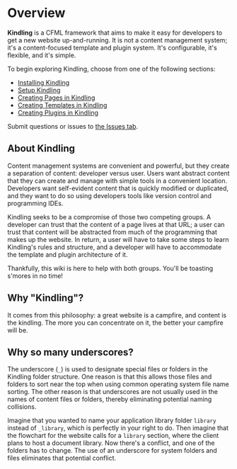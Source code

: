 # Overview #

**Kindling** is a CFML framework that aims to make it easy for developers to get a new website up-and-running. It is not a content management system; it's a content-focused template and plugin system. It's configurable, it's flexible, and it's simple.

To begin exploring Kindling, choose from one of the following sections:

  * [Installing Kindling](Install.md)
  * [Setup Kindling](Setup.md)
  * [Creating Pages in Kindling](Pages.md)
  * [Creating Templates in Kindling](Templates.md)
  * [Creating Plugins in Kindling](Plugins.md)

Submit questions or issues to [the Issues tab](http://code.google.com/p/kindling/issues/list).

## About Kindling ##

Content management systems are convenient and powerful, but they create a separation of content: developer versus user. Users want abstract content that they can create and manage with simple tools in a convenient location. Developers want self-evident content that is quickly modified or duplicated, and they want to do so using developers tools like version control and programming IDEs.

Kindling seeks to be a compromise of those two competing groups. A developer can trust that the content of a page lives at that URL; a user can trust that content will be abstracted from much of the programming that makes up the website. In return, a user will have to take some steps to learn Kindling's rules and structure, and a developer will have to accommodate the template and plugin architecture of it.

Thankfully, this wiki is here to help with both groups. You'll be toasting s'mores in no time!

## Why "Kindling"? ##

It comes from this philosophy: a great website is a campfire, and content is the kindling. The more you can concentrate on it, the better your campfire will be.

## Why so many underscores? ##

The underscore (`_`) is used to designate special files or folders in the Kindling folder structure. One reason is that this allows those files and folders to sort near the top when using common operating system file name sorting. The other reason is that underscores are not usually used in the names of content files or folders, thereby eliminating potential naming collisions.

Imagine that you wanted to name your application library folder `library` instead of `_library`, which is perfectly in your right to do. Then imagine that the flowchart for the website calls for a `library` section, where the client plans to host a document library. Now there's a conflict, and one of the folders has to change. The use of an underscore for system folders and files eliminates that potential conflict.